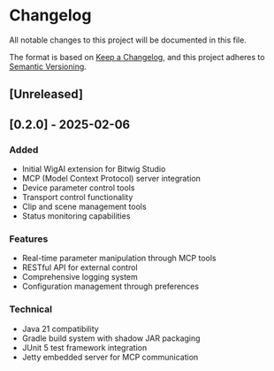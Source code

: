# Changelog

All notable changes to this project will be documented in this file.

The format is based on [Keep a Changelog](https://keepachangelog.com/en/1.0.0/),
and this project adheres to [Semantic Versioning](https://semver.org/spec/v2.0.0.html).

## [Unreleased]

## [0.2.0] - 2025-02-06

### Added
- Initial WigAI extension for Bitwig Studio
- MCP (Model Context Protocol) server integration
- Device parameter control tools
- Transport control functionality
- Clip and scene management tools
- Status monitoring capabilities

### Features
- Real-time parameter manipulation through MCP tools
- RESTful API for external control
- Comprehensive logging system
- Configuration management through preferences

### Technical
- Java 21 compatibility
- Gradle build system with shadow JAR packaging
- JUnit 5 test framework integration
- Jetty embedded server for MCP communication